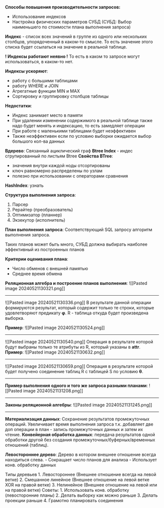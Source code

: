 **Способы повышения производительности запросов:**
- Использование индексов
- Настройка физических параметров СУБД
(СУБД: Выбор наименьшего по стоимости плана выполнения запроса)

**Индекс** - список всех значений в группе из одного или нескольких столбцов, упорядоченный в каком-то смысле.
То есть значение этого списка будет ссылаться на значение в реальной таблице.

**! Индексы работают неявно !**
	То есть в каком то запросе могут использоваться, в каком-то нет.

**Индексы ускоряют**: 
- работу с большими таблицами
- работу WHERE и JOIN
- Агрегатные функции MIN и MAX
- Сортировку и группировку столбцов таблицы

**Недостатки**:
- Индекс занимает место в памяти
- При удалении изменении содержимого в реальной таблице также надо будет менять и индексацию, то есть замедляет операции
- При работе с маленькими таблицами будет неэффективен
- Также неэффективен если по условию выборки ожидается выбор большого кол-ва данных

**Bдерево**:
	Связанный ациклический граф
**Btree Index** - индес сгрупированный по листьям Btree
**Свойства BTree**:
- значения внутри каждой ноды отсортированы
- ключ равномерно распределены по узлам
- полезно при использовании с операторами сравнения

**HashIndex**: узнать

**Структура выполнения запроса**:
1. Парсер
2. Рерайтер (преобразователь)
3. Оптимизатор (планнер)
4. Экзекутор (исполнитель)

**План выполнения запроса**: 
	Соответствующий SQL запросу алгоритм выполнения запроса.

Таких планов может быть много, СУБД должна выбирать наиболее эффективный из построенных планов

**Критерии оценивания плана**:
- Число обменов с внешней памятью
- Среднее время обмена

**Реляционная алгебра и построение планов выполнения**:
![[Pasted image 20240521130321.png]]
- - -
![[Pasted image 20240521130336.png]]
	В результате данной операции формируются результат, который содержит только те строки, которые удовлетворяют предикату **φ**. R - таблица откуда будет произведена выборка.

**Пример**: 
![[Pasted image 20240521130524.png]]
- - - 
![[Pasted image 20240521130540.png]]
	Операция в результате которой будут выбраны только те атрибуты из R, который указаны в **attr**.
**Пример**:
![[Pasted image 20240521130632.png]]
- - -
![[Pasted image 20240521130659.png]]
	Операция в результате которой будет получено соединение таблиц R с таблицей S по условию **θ**.
- - -
**Пример выполнения одного и того же запроса разными планами**:
![[Pasted image 20240521131208.png]]
- - -
**Законы реляционной алгебры**:
![[Pasted image 20240521131245.png]]
- - -
**Материализация данных**:
	Сохранение результатов промежуточных операций.
	Увеличивает время выполнения запроса т.к. добавляет две доп операции в план - запись промежуточных данных и затем их чтение.
**Конвейерная обработка данных**:
	передача результатов одной обработки другой без создания промежуточных/буферных/временных отношений (таблиц).

**Левостороннее дерево**:
	Дерево в котором внешнее отношение всегда находиться слева.
	- Сокращает число планов для анализа
	- Использует конв. обработку данных

Типы деревьев
	1. Левостороннее (Внешнее отношение всегда на левой ветке)
	2. Смешанное линейное (Внешнее отношение на левой ветке XOR на правой ветке)
	3. Нелинейное (Внешнее отношение на левой или на правой ветке)
Советы:
	1. Использовать конв. обработку (левосторонние планы)
	2. Делать выборку как можно раньше
	3. Делать проекции раньше
	4. Грамотно планировать соединения